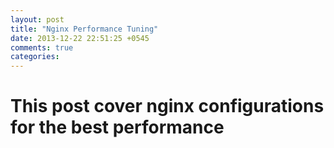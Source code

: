 ```yaml
---
layout: post
title: "Nginx Performance Tuning"
date: 2013-12-22 22:51:25 +0545
comments: true
categories: 
---
```


# This post cover nginx configurations for the best performance
